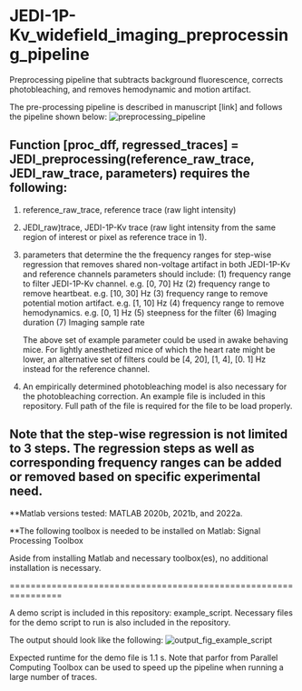 # JEDI-1P-Kv_widefield_imaging_preprocessing_pipeline
 Preprocessing pipeline that subtracts background fluorescence, corrects photobleaching, and removes hemodynamic and motion artifact.

The pre-processing pipeline is described in manuscript [link] and follows the pipeline shown below:
 ![preprocessing_pipeline](https://user-images.githubusercontent.com/43519726/182520361-486fedad-b434-4a33-8850-63f820cb98c8.png)

 
 ## Function [proc_dff, regressed_traces] = JEDI_preprocessing(reference_raw_trace, JEDI_raw_trace, parameters) requires the following: 
 1. reference_raw_trace, reference trace (raw light intensity)
 2. JEDI_raw)trace, JEDI-1P-Kv trace (raw light intensity from the same region of interest or pixel as reference trace in 1). 
 3. parameters that determine the the frequency ranges for step-wise regression that removes shared non-voltage artifact in both JEDI-1P-Kv and reference channels
    parameters should include:
          (1) frequency range to filter JEDI-1P-Kv channel. e.g. [0, 70] Hz
          (2) frequency range to remove heartbeat. e.g. [10, 30] Hz
          (3) frequency range to remove potential motion artifact. e.g. [1, 10] Hz
          (4) frequency range to remove hemodynamics. e.g. [0, 1] Hz
          (5) steepness for the filter 
          (6) Imaging duration
          (7) Imaging sample rate
          
    The above set of example parameter could be used in awake behaving mice. 
    For lightly anesthetized mice of which the heart rate might be lower, an alternative set of filters could be [4, 20], [1, 4], [0. 1] Hz instead for the reference channel. 


4. An empirically determined photobleaching model is also necessary for the photobleaching correction. An example file is included in this repository. Full path of the file is required for the file to be load properly. 


## Note that the step-wise regression is not limited to 3 steps. The regression steps as well as corresponding frequency ranges can be added or removed based on specific experimental need. 

**Matlab versions tested: 
MATLAB 2020b, 2021b, and 2022a.

**The following toolbox is needed to be installed on Matlab: 
Signal Processing Toolbox

Aside from installing Matlab and necessary toolbox(es), no additional installation is necessary. 

================================================================

A demo script is included in this repository: example_script. Necessary files for the demo script to run is also included in the repository.

The output should look like the following: 
![output_fig_example_script](https://user-images.githubusercontent.com/43519726/187534783-df115e64-6215-4d07-b524-a4bbea1778d1.png)

Expected runtime for the demo file is 1.1 s. Note that parfor from Parallel Computing Toolbox can be used to speed up the pipeline when running a large number of traces.



